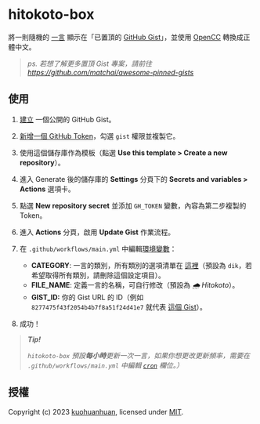 # hitokoto-box

將一則隨機的 [一言](https://github.com/hitokoto-osc/hitokoto-api) 顯示在「已置頂的 [GitHub Gist](https://gist.github.com)」，並使用 [OpenCC](https://github.com/longbridgeapp/opencc) 轉換成正體中文。

> *ps. 若想了解更多置頂 Gist 專案，請前往*  
> *<https://github.com/matchai/awesome-pinned-gists>*

## 使用

1. [建立](https://gist.github.com) 一個公開的 GitHub Gist。

2. [新增一個 GitHub Token](https://github.com/settings/tokens/new)，勾選 `gist` 權限並複製它。

3. 使用這個儲存庫作為模板（點選 **Use this template > Create a new repository**）。

4. 進入 Generate 後的儲存庫的 **Settings** 分頁下的 **Secrets and variables > Actions** 選項卡。

5. 點選 **New repository secret** 並添加 `GH_TOKEN` 變數，內容為第二步複製的 Token。

6. 進入 **Actions** 分頁，啟用 **Update Gist** 作業流程。

7. 在 `.github/workflows/main.yml` 中編輯[環境變數](https://github.com/kuohuanhuan/hitokoto-box/blob/master/.github/workflows/main.yml#L16-L18)：
    - **CATEGORY**: 一言的類別，所有類別的選項清單在 [這裡](https://developer.hitokoto.cn/sentence/#%E5%8F%A5%E5%AD%90%E7%B1%BB%E5%9E%8B-%E5%8F%82%E6%95%B0)（預設為 `dik`，若希望取得所有類別，請刪除這個設定項目）。
    - **FILE_NAME**: 定義一言的名稱，可自行修改（預設為 *🌧 Hitokoto*）。
    - **GIST_ID:** 你的 Gist URL 的 ID（例如 `8277475f43f2054b4b7f8a51f24d41e7` 就代表 [這個 Gist](https://gist.github.com/kuohuanhuan/8277475f43f2054b4b7f8a51f24d41e7)）。

8. 成功！

> ***Tip!***
>
> *`hitokoto-box` 預設**每小時**更新一次一言，如果你想更改更新頻率，需要在 `.github/workflows/main.yml` 中編輯 [`cron`](https://github.com/kuohuanhuan/hitokoto-box/blob/master/.github/workflows/main.yml#L8) 欄位。）*

## 授權

Copyright (c) 2023 [kuohuanhuan](https://github.com/kuohuanhuan), licensed under [MIT](https://github.com/kuohuanhuan/x-markdown-css/blob/master/LICENSE).
